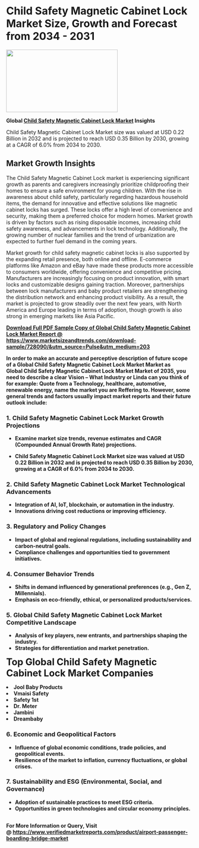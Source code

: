 <H1>Child Safety Magnetic Cabinet Lock Market Size, Growth and Forecast from 2034 - 2031</H1><img class="aligncenter size-medium wp-image-584254" src="https://thirdeyenews.in/wp-content/uploads/2034/09/Global-Market-Research-300x168.jpeg" alt="" width="300" height="168" /><p><strong>Global&nbsp;<a href="https://www.marketsizeandtrends.com/download-sample/728090/&amp;utm_source=Pulse&amp;utm_medium=203">Child Safety Magnetic Cabinet Lock Market</a> Insights</strong></p><p>Child Safety Magnetic Cabinet Lock Market size was valued at USD 0.22 Billion in 2032 and is projected to reach USD 0.35 Billion by 2030, growing at a CAGR of 6.0% from 2034 to 2030.</p><p><h2>Market Growth Insights</h2> <p>The Child Safety Magnetic Cabinet Lock market is experiencing significant growth as parents and caregivers increasingly prioritize childproofing their homes to ensure a safe environment for young children. With the rise in awareness about child safety, particularly regarding hazardous household items, the demand for innovative and effective solutions like magnetic cabinet locks has surged. These locks offer a high level of convenience and security, making them a preferred choice for modern homes. Market growth is driven by factors such as rising disposable incomes, increasing child safety awareness, and advancements in lock technology. Additionally, the growing number of nuclear families and the trend of urbanization are expected to further fuel demand in the coming years.</p> <p><strong><a href="#"></a></strong></p> <p>Market growth for child safety magnetic cabinet locks is also supported by the expanding retail presence, both online and offline. E-commerce platforms like Amazon and eBay have made these products more accessible to consumers worldwide, offering convenience and competitive pricing. Manufacturers are increasingly focusing on product innovation, with smart locks and customizable designs gaining traction. Moreover, partnerships between lock manufacturers and baby product retailers are strengthening the distribution network and enhancing product visibility. As a result, the market is projected to grow steadily over the next few years, with North America and Europe leading in terms of adoption, though growth is also strong in emerging markets like Asia Pacific.</p> <p><strong><a href="#"></p><p><span class=""><strong>Download Full PDF Sample Copy of Global Child Safety Magnetic Cabinet Lock Market Report</strong> @ <a href="https://www.marketsizeandtrends.com/download-sample/728090/&amp;utm_source=Pulse&amp;utm_medium=203" target="_blank">https://www.marketsizeandtrends.com/download-sample/728090/&amp;utm_source=Pulse&amp;utm_medium=203</a></span></p><p>In order to make an accurate and perceptive description of future scope of a Global&nbsp;Child Safety Magnetic Cabinet Lock Market Market as Global&nbsp;Child Safety Magnetic Cabinet Lock Market Market of 2035, you need to describe a clear Vision &ndash; What Industry or Linda can you think of for example: Quote from a Technology, healthcare, automotive, renewable energy, name the market you are Reffering to. However, some general trends and factors usually impact market reports and their future outlook include:</p><h3>1.&nbsp;<strong>Child Safety Magnetic Cabinet Lock Market Growth Projections</strong></h3><ul><li>Examine market size trends, revenue estimates and CAGR (Compounded Annual Growth Rate) projections.</li><li><p>Child Safety Magnetic Cabinet Lock Market size was valued at USD 0.22 Billion in 2032 and is projected to reach USD 0.35 Billion by 2030, growing at a CAGR of 6.0% from 2034 to 2030.</p></li></ul><h3>2.&nbsp;<strong>Child Safety Magnetic Cabinet Lock Market Technological Advancements</strong></h3><ul><li>Integration of AI, IoT, blockchain, or automation in the industry.</li><li>Innovations driving cost reductions or improving efficiency.</li></ul><h3>3.&nbsp;<strong>Regulatory and Policy Changes</strong></h3><ul><li>Impact of global and regional regulations, including sustainability and carbon-neutral goals.</li><li>Compliance challenges and opportunities tied to government initiatives.</li></ul><h3>4.&nbsp;<strong>Consumer Behavior Trends</strong></h3><ul><li>Shifts in demand influenced by generational preferences (e.g., Gen Z, Millennials).</li><li>Emphasis on eco-friendly, ethical, or personalized products/services.</li></ul><h3>5.&nbsp;<strong>Global Child Safety Magnetic Cabinet Lock Market Competitive Landscape</strong></h3><ul><li>Analysis of key players, new entrants, and partnerships shaping the industry.</li><li>Strategies for differentiation and market penetration.</li></ul><p data-pm-slice="1 1 []"><span style="color: inherit; font-family: inherit; font-size: 25px;">Top Global Child Safety Magnetic Cabinet Lock Market Companies</span></p><div class="" data-test-id=""><p><li>Jool Baby Products</li><li> Vmaisi Safety</li><li> Safety 1st</li><li> Dr. Meter</li><li> Jambini</li><li> Dreambaby</li></p></div><h3>6.&nbsp;<strong>Economic and Geopolitical Factors</strong></h3><ul><li>Influence of global economic conditions, trade policies, and geopolitical events.</li><li>Resilience of the market to inflation, currency fluctuations, or global crises.</li></ul><h3>7.&nbsp;<strong>Sustainability and ESG (Environmental, Social, and Governance)</strong></h3><ul><li>Adoption of sustainable practices to meet ESG criteria.</li><li>Opportunities in green technologies and circular economy principles.</li></ul><h2><strong style="font-size: 14px;">For More Information or Query, Visit @&nbsp;</strong><a style="background-color: #ffffff; font-size: 14px;" href="https://www.marketsizeandtrends.com/report/child-safety-magnetic-cabinet-lock-market/" target="_blank">https://www.verifiedmarketreports.com/product/airport-passenger-boarding-bridge-market</a></h2>
